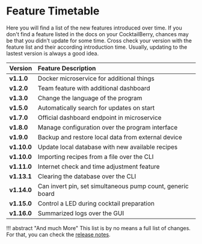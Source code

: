 # Feature Timetable

Here you will find a list of the new features introduced over time.
If you don't find a feature listed in the docs on your CocktailBerry, chances may be that you didn't update for some time.
Cross check your version with the feature list and their according introduction time.
Usually, updating to the lastest version is always a good idea.


| Version     | Feature Description                                        |
| :---------- | :--------------------------------------------------------- |
| **v1.1.0**  | Docker microservice for additional things                  |
| **v1.2.0**  | Team feature with additional dashboard                     |
| **v1.3.0**  | Change the language of the program                         |
| **v1.5.0**  | Automatically search for updates on start                  |
| **v1.7.0**  | Official dashboard endpoint in microservice                |
| **v1.8.0**  | Manage configuration over the program interface            |
| **v1.9.0**  | Backup and restore local data from external device         |
| **v1.10.0** | Update local database with new available recipes           |
| **v1.10.0** | Importing recipes from a file over the CLI                 |
| **v1.11.0** | Internet check and time adjustment feature                 |
| **v1.13.1** | Clearing the database over the CLI                         |
| **v1.14.0** | Can invert pin, set simultaneous pump count, generic board |
| **v1.15.0** | Control a LED during cocktail preparation                  |
| **v1.16.0** | Summarized logs over the GUI                               |

!!! abstract "And much More"
    This list is by no means a full list of changes.
    For that, you can check the [release notes](https://github.com/AndreWohnsland/CocktailBerry/releases).